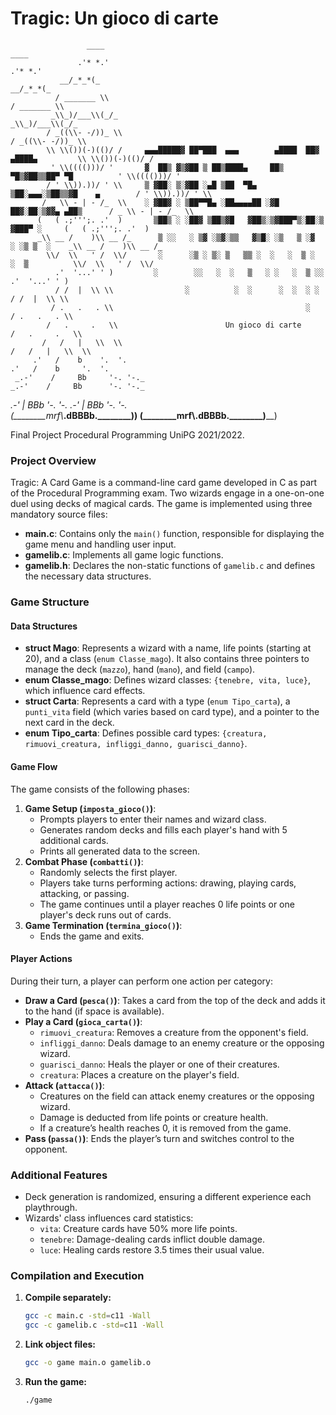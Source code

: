 # Tragic: Un gioco di carte
                     ____                                                                        ____                 
                   .'* *.'                                                                     .'* *.'                
               __/_*_*(_                                                                    __/_*_*(_                 
              / _______ \\                                                                 / _______ \\ 
             _\\_)/___\\(_/_                                                              _\\_)/___\\(_/_      
            / _((\\- -/))_ \\                                                            / _((\\- -/))_ \\          
            \\ \\())(-)(()/ /     ▄▄▄█████▓ ██▀███  ▄▄▄        ▄████  ██▓ ▄████▄         \\ \\())(-)(()/ /          
             ' \\(((()))/ '       ▓  ██▒ ▓▒▓██ ▒ ██▒████▄     ██▒ ▀█▒▓██▒▒██▀ ▀█          ' \\(((()))/ '            
            / ' \\)).))/ ' \\     ▒ ▓██░ ▒░▓██ ░▄█ ▒██  ▀█▄  ▒██░▄▄▄░▒██▒▒▓█    ▄        / ' \\)).))/ ' \\          
           / _ \\ - | - /_  \\    ░ ▓██▓ ░ ▒██▀▀█▄ ░██▄▄▄▄██ ░▓█  ██▓░██░▒▓▓▄ ▄██▒      / _ \\ - | - /_  \\        
          (   ( .;''';. .'  )       ▒██▒ ░ ░██▓ ▒██▒▓█   ▓██▒░▒▓███▀▒░██░▒ ▓███▀ ░     (   ( .;''';. .'  )            
          _\\ __ /    )\\ __ /_      ▒ ░░   ░ ▒▓ ░▒▓░▒▒   ▓▒█░ ░▒   ▒ ░▓  ░ ░▒ ▒  ░    _\\ __ /    )\\ __ /_         
            \\/  \\   ' /  \\/       ░      ░▒ ░ ▒░ ▒   ▒▒ ░  ░   ░  ▒ ░  ░  ▒          \\/  \\   ' /  \\/        
              .'  '...' ' )         ░        ░░   ░  ░   ▒   ░ ░   ░  ▒ ░░                .'  '...' ' )               
              / /  |  \\ \\                ░          ░  ░      ░  ░  ░ ░                 / /  |  \\ \\            
             / .   .   . \\                                           ░                   / .   .   . \\            
            /   .     .   \\                        Un gioco di carte                    /   .     .   \\           
           /   /   |   \\  \\                                                           /   /   |   \\  \\         
         .'   /    b    '.  '.                                                        .'   /    b     '.  '.         
     _.-'    /     Bb     '-. '-._                                                _.-'    /     Bb      '-. '-._     
 _.-'       |      BBb       '-.  '-.                                         _.-'       |      BBb        '-.  '-.  
(________mrf\\____.dBBBb.________)____)                                      (________mrf\\____.dBBBb.________)____)

Final Project Procedural Programming UniPG 2021/2022.

### Project Overview
Tragic: A Card Game is a command-line card game developed in C as part of the Procedural Programming exam. Two wizards engage in a one-on-one duel using decks of magical cards. The game is implemented using three mandatory source files:

- **main.c**: Contains only the `main()` function, responsible for displaying the game menu and handling user input.
- **gamelib.c**: Implements all game logic functions.
- **gamelib.h**: Declares the non-static functions of `gamelib.c` and defines the necessary data structures.

### Game Structure
#### Data Structures
- **struct Mago**: Represents a wizard with a name, life points (starting at 20), and a class (`enum Classe_mago`). It also contains three pointers to manage the deck (`mazzo`), hand (`mano`), and field (`campo`).
- **enum Classe_mago**: Defines wizard classes: `{tenebre, vita, luce}`, which influence card effects.
- **struct Carta**: Represents a card with a type (`enum Tipo_carta`), a `punti_vita` field (which varies based on card type), and a pointer to the next card in the deck.
- **enum Tipo_carta**: Defines possible card types: `{creatura, rimuovi_creatura, infliggi_danno, guarisci_danno}`.

#### Game Flow
The game consists of the following phases:
1. **Game Setup (`imposta_gioco()`)**:
   - Prompts players to enter their names and wizard class.
   - Generates random decks and fills each player's hand with 5 additional cards.
   - Prints all generated data to the screen.
2. **Combat Phase (`combatti()`)**:
   - Randomly selects the first player.
   - Players take turns performing actions: drawing, playing cards, attacking, or passing.
   - The game continues until a player reaches 0 life points or one player's deck runs out of cards.
3. **Game Termination (`termina_gioco()`)**:
   - Ends the game and exits.

#### Player Actions
During their turn, a player can perform one action per category:
- **Draw a Card (`pesca()`)**: Takes a card from the top of the deck and adds it to the hand (if space is available).
- **Play a Card (`gioca_carta()`)**:
  - `rimuovi_creatura`: Removes a creature from the opponent's field.
  - `infliggi_danno`: Deals damage to an enemy creature or the opposing wizard.
  - `guarisci_danno`: Heals the player or one of their creatures.
  - `creatura`: Places a creature on the player's field.
- **Attack (`attacca()`)**:
  - Creatures on the field can attack enemy creatures or the opposing wizard.
  - Damage is deducted from life points or creature health.
  - If a creature’s health reaches 0, it is removed from the game.
- **Pass (`passa()`)**: Ends the player’s turn and switches control to the opponent.

### Additional Features
- Deck generation is randomized, ensuring a different experience each playthrough.
- Wizards' class influences card statistics:
  - `vita`: Creature cards have 50% more life points.
  - `tenebre`: Damage-dealing cards inflict double damage.
  - `luce`: Healing cards restore 3.5 times their usual value.

### Compilation and Execution
1. **Compile separately:**
   ```sh
   gcc -c main.c -std=c11 -Wall
   gcc -c gamelib.c -std=c11 -Wall
   ```
2. **Link object files:**
   ```sh
   gcc -o game main.o gamelib.o
   ```
3. **Run the game:**
   ```sh
   ./game
   ```

